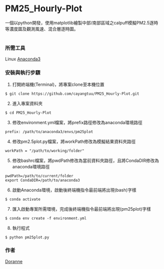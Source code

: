 # PM25_Hourly-Plot
一個以python開發，使用matplotlib繪製中部/南部區域之calpuff模擬PM2.5逐時等濃度圖及觀測風速、混合層逐時圖。  
<br/>
### 所需工具
Linux
[Anaconda3](https://www.anaconda.com/download/)
### 安裝與執行步驟
1. 打開終端機(Terminal)，將專案clone至本機位置
```
$ git clone https://github.com/cayangtuu/PM25_Hourly-Plot.git
```
2. 進入專案資料夾
```
$ cd PM25_Hourly-Plot
```
3. 修改environment.yml檔案，將prefix路徑修改為anaconda環境路徑
```
prefix: /path/to/anaconda3/envs/pm25plot
```
4. 修改pm2.5plot.py檔案，將workPath修改為模擬結果資料夾路徑
```
workPath = "/path/to/working/folder"
```
5. 修改bashrc檔案，將pwdPath修改為當前資料夾路徑，且將CondaDIR修改為anaconda環境路徑
```
pwdPath=/path/to/current/folder
export CondaDIR=/path/to/anaconda3
```
6. 啟動Anaconda環境，啟動後終端機指令最前端將出現(bash)字樣
```
$ conda activate
```
7. 匯入啟動專案所需環境，完成後終端機指令最前端將出現(pm25plot)字樣
```
$ conda env create -f environment.yml
```
8. 執行程式
```
$ python pm25plot.py
```

### 作者
[Doranne](https://github.com/cayangtuu)
